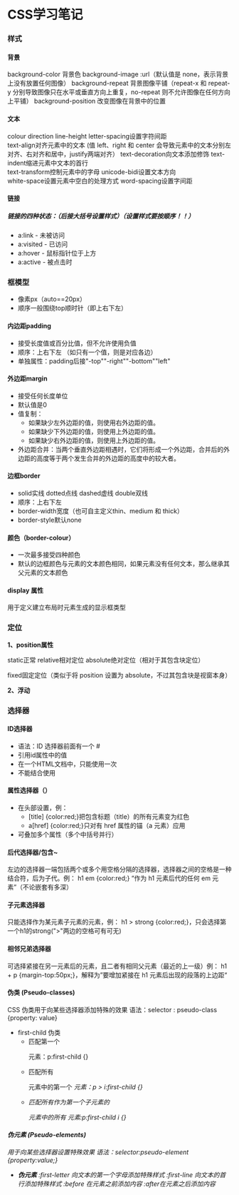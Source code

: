 # CSS学习笔记

### 样式

#### 背景
background-color 背景色
background-image :url（默认值是 none，表示背景上没有放置任何图像）
background-repeat 背景图像平铺（repeat-x 和 repeat-y 分别导致图像只在水平或垂直方向上重复，no-repeat 则不允许图像在任何方向上平铺）
background-position 改变图像在背景中的位置

#### 文本
colour      direction      line-height      letter-spacing设置字符间距     
text-align对齐元素中的文本
(值 left、right 和 center 会导致元素中的文本分别左对齐、右对齐和居中，justify两端对齐）
text-decoration向文本添加修饰                   text-indent缩进元素中文本的首行      
text-transform控制元素中的字母                unicode-bidi设置文本方向      
white-space设置元素中空白的处理方式      word-spacing设置字间距

#### 链接

##### 链接的四种状态：（后接大括号设置样式）（设置样式要按顺序！！）
- a:link - 未被访问
- a:visited - 已访问
- a:hover - 鼠标指针位于上方
- a:active - 被点击时

### 框模型
- 像素px（auto==20px）
- 顺序一般围绕top顺时针（即上右下左）
#### 内边距padding
- 接受长度值或百分比值，但不允许使用负值
- 顺序：上右下左  （如只有一个值，则是对应各边）
- 单独属性：padding后接"-top""-right""-bottom""left"
#### 外边距margin
- 接受任何长度单位
- 默认值是0
- 值复制：
  - 如果缺少左外边距的值，则使用右外边距的值。
  - 如果缺少下外边距的值，则使用上外边距的值。
  - 如果缺少右外边距的值，则使用上外边距的值。
- 外边距合并：当两个垂直外边距相遇时，它们将形成一个外边距，合并后的外边距的高度等于两个发生合并的外边距的高度中的较大者。
#### 边框border
- solid实线      dotted点线      dashed虚线      double双线
- 顺序：上右下左
- border-width宽度（也可自主定义thin、medium 和 thick）
- border-style默认none
#### 颜色（border-colour）
- 一次最多接受四种颜色
- 默认的边框颜色与元素的文本颜色相同，如果元素没有任何文本，那么继承其父元素的文本颜色



#### display 属性

用于定义建立布局时元素生成的显示框类型



### 定位

**1、position属性**

static正常    relative相对定位    absolute绝对定位（相对于其包含块定位）      

fixed固定定位（类似于将 position 设置为 absolute，不过其包含块是视窗本身）

**2、浮动**


### 选择器
####  ID选择器
- 语法：ID 选择器前面有一个 #
- 引用id属性中的值
- 在一个HTML文档中，只能使用一次
- 不能结合使用
#### 属性选择器（）
- 在头部设置，例：
  - [title] {color:red;}把包含标题（title）的所有元素变为红色
  - a[href] {color:red;}只对有 href 属性的锚（a 元素）应用
- 可叠加多个属性（多个中括号并行）
#### 后代选择器/包含~
左边的选择器一端包括两个或多个用空格分隔的选择器，选择器之间的空格是一种结合符，后为子代。例：
h1 em {color:red;}    “作为 h1 元素后代的任何 em 元素”（不论嵌套有多深）
#### 子元素选择器
只能选择作为某元素子元素的元素，例：
h1 > strong {color:red;}，只会选择第一个h1的strong(">"两边的空格可有可无)
#### 相邻兄弟选择器
可选择紧接在另一元素后的元素，且二者有相同父元素（最近的上一级）例：
h1 + p {margin-top:50px;}，解释为”要增加紧接在 h1 元素后出现的段落的上边距“
#### 伪类 (Pseudo-classes)
CSS 伪类用于向某些选择器添加特殊的效果
语法：selector : pseudo-class {property: value}
- first-child 伪类
   - 匹配第一个 <p> 元素：p:first-child {}
   - 匹配所有 <p> 元素中的第一个 <i> 元素：p > i:first-child {}
   - 匹配所有作为第一个子元素的 <p> 元素中的所有 <i> 元素:p:first-child i {}
#### 伪元素 (Pseudo-elements)
用于向某些选择器设置特殊效果
语法：selector:pseudo-element {property:value;}
- **伪元素**
 :first-letter 向文本的第一个字母添加特殊样式
 :first-line 向文本的首行添加特殊样式
 :before 在元素之前添加内容
 :after在元素之后添加内容





